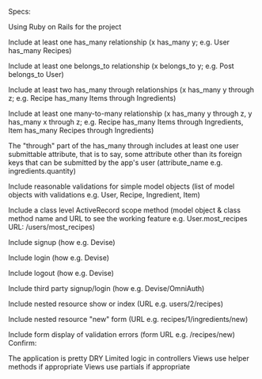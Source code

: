 Specs:

 Using Ruby on Rails for the project

 Include at least one has_many relationship (x has_many y; e.g. User has_many Recipes)

 Include at least one belongs_to relationship (x belongs_to y; e.g. Post belongs_to User)

 Include at least two has_many through relationships (x has_many y through z; e.g. Recipe has_many Items through Ingredients)

 Include at least one many-to-many relationship (x has_many y through z, y has_many x through z; e.g. Recipe has_many Items through Ingredients, Item has_many Recipes through Ingredients)

 The "through" part of the has_many through includes at least one user submittable attribute, that is to say, some attribute other than its foreign keys that can be submitted by the app's user (attribute_name e.g. ingredients.quantity)

 Include reasonable validations for simple model objects (list of model objects with validations e.g. User, Recipe, Ingredient, Item)

 Include a class level ActiveRecord scope method (model object & class method name and URL to see the working feature e.g. User.most_recipes URL: /users/most_recipes)

 Include signup (how e.g. Devise)

 Include login (how e.g. Devise)

 Include logout (how e.g. Devise)

 Include third party signup/login (how e.g. Devise/OmniAuth)

 Include nested resource show or index (URL e.g. users/2/recipes)

 Include nested resource "new" form (URL e.g. recipes/1/ingredients/new)
 
 Include form display of validation errors (form URL e.g. /recipes/new)
Confirm:

 The application is pretty DRY
 Limited logic in controllers
 Views use helper methods if appropriate
 Views use partials if appropriate